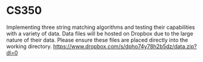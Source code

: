# CS350
Implementing three string matching algorithms and testing their capabilities with a variety of data.
Data files will be hosted on Dropbox due to the large nature of their data. Please ensure these files are placed directly
into the working directory.
https://www.dropbox.com/s/dpho74y78h2b5dz/data.zip?dl=0
